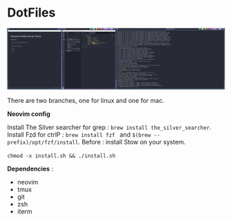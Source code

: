 # DotFiles

![Screenshot](./screenshot.png)

There are two branches, one for linux and one for mac.

**Neovim config**

Install The Silver searcher for grep : `brew install the_silver_searcher`.
Install Fzd for ctrlP : `brew install fzf ` and `$(brew --prefix)/opt/fzf/install`.
Before : install Stow on your system.

`chmod -x install.sh && ./install.sh`

**Dependencies** :

- neovim
- tmux
- git
- zsh
- iterm
